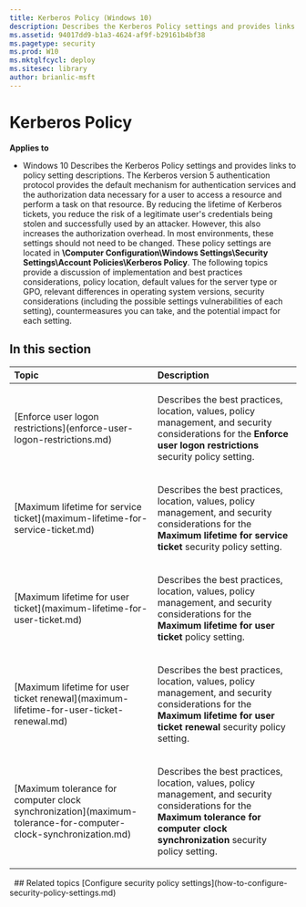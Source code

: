 ```yaml
---
title: Kerberos Policy (Windows 10)
description: Describes the Kerberos Policy settings and provides links to policy setting descriptions.
ms.assetid: 94017dd9-b1a3-4624-af9f-b29161b4bf38
ms.pagetype: security
ms.prod: W10
ms.mktglfcycl: deploy
ms.sitesec: library
author: brianlic-msft
---
```

# Kerberos Policy
**Applies to**
-   Windows 10
Describes the Kerberos Policy settings and provides links to policy setting descriptions.
The Kerberos version 5 authentication protocol provides the default mechanism for authentication services and the authorization data necessary for a user to access a resource and perform a task on that resource. By reducing the lifetime of Kerberos tickets, you reduce the risk of a legitimate user's credentials being stolen and successfully used by an attacker. However, this also increases the authorization overhead. In most environments, these settings should not need to be changed.
These policy settings are located in **\\Computer Configuration\\Windows Settings\\Security Settings\\Account Policies\\Kerberos Policy**.
The following topics provide a discussion of implementation and best practices considerations, policy location, default values for the server type or GPO, relevant differences in operating system versions, security considerations (including the possible settings vulnerabilities of each setting), countermeasures you can take, and the potential impact for each setting.
## In this section
<table>
<colgroup>
<col width="50%" />
<col width="50%" />
</colgroup>
<thead>
<tr class="header">
<th align="left">Topic</th>
<th align="left">Description</th>
</tr>
</thead>
<tbody>
<tr class="odd">
<td align="left"><p>[Enforce user logon restrictions](enforce-user-logon-restrictions.md)</p></td>
<td align="left"><p>Describes the best practices, location, values, policy management, and security considerations for the <strong>Enforce user logon restrictions</strong> security policy setting.</p></td>
</tr>
<tr class="even">
<td align="left"><p>[Maximum lifetime for service ticket](maximum-lifetime-for-service-ticket.md)</p></td>
<td align="left"><p>Describes the best practices, location, values, policy management, and security considerations for the <strong>Maximum lifetime for service ticket</strong> security policy setting.</p></td>
</tr>
<tr class="odd">
<td align="left"><p>[Maximum lifetime for user ticket](maximum-lifetime-for-user-ticket.md)</p></td>
<td align="left"><p>Describes the best practices, location, values, policy management, and security considerations for the <strong>Maximum lifetime for user ticket</strong> policy setting.</p></td>
</tr>
<tr class="even">
<td align="left"><p>[Maximum lifetime for user ticket renewal](maximum-lifetime-for-user-ticket-renewal.md)</p></td>
<td align="left"><p>Describes the best practices, location, values, policy management, and security considerations for the <strong>Maximum lifetime for user ticket renewal</strong> security policy setting.</p></td>
</tr>
<tr class="odd">
<td align="left"><p>[Maximum tolerance for computer clock synchronization](maximum-tolerance-for-computer-clock-synchronization.md)</p></td>
<td align="left"><p>Describes the best practices, location, values, policy management, and security considerations for the <strong>Maximum tolerance for computer clock synchronization</strong> security policy setting.</p></td>
</tr>
</tbody>
</table>
 
## Related topics
[Configure security policy settings](how-to-configure-security-policy-settings.md)
 
 
